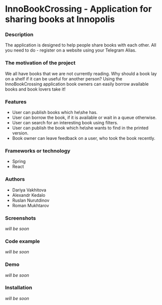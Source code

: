 # InnoBookCrossing - Application for sharing books at Innopolis

### Description

The application is designed to help people share books with each other. All you need to do - register on a website using your Telegram Alias. 

### The motivation of the project 

We all have books that we are not currently reading. Why should a book lay on a shelf if it can be useful for another person? Using the InnoBookCrossing application book owners can easily borrow available books and book lovers take it! 

### Features

* User can publish books which he\she has.
* User can borrow the book, if it is available or wait in a queue otherwise.
* User can search for an interesting book using filters.
* User can publish the book which he\she wants to find in the printed version.
* Book owner can leave feedback on a user, who took the book recently.

### Frameworks or technology

* Spring
* React

### Authors
 
 * Dariya Vakhitova
 * Alexandr Kedalo
 * Ruslan Nurutdinov
 * Roman Mukhtarov

### Screenshots

*will be soon*

### Code example

*will be soon*

### Demo

*will be soon*

### Installation

*will be soon*
